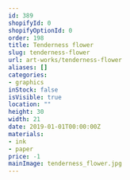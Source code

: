```yaml
---
id: 389
shopifyId: 0
shopifyOptionId: 0
order: 198
title: Tenderness flower
slug: tenderness-flower
url: art-works/tenderness-flower
aliases: []
categories:
- graphics
inStock: false
isVisible: true
location: ""
height: 30
width: 21
date: 2019-01-01T00:00:00Z
materials:
- ink
- paper
price: -1
mainImage: tenderness_flower.jpg
---
```

